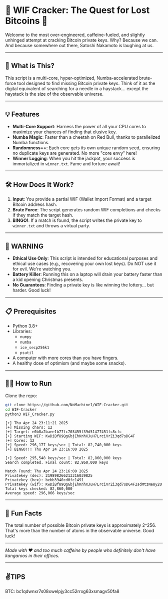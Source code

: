 # 🚀 WIF Cracker: The Quest for Lost Bitcoins 🚀

Welcome to the most over-engineered, caffeine-fueled, and slightly unhinged attempt at cracking Bitcoin private keys. Why? Because we can. And because somewhere out there, Satoshi Nakamoto is laughing at us.

---

## 🤔 What is This?

This script is a multi-core, hyper-optimized, Numba-accelerated brute-force tool designed to find missing Bitcoin private keys. Think of it as the digital equivalent of searching for a needle in a haystack... except the haystack is the size of the observable universe.

---

## 💡 Features

- **Multi-Core Support**: Harness the power of all your CPU cores to maximize your chances of finding that elusive key.
- **Numba Magic**: Faster than a cheetah on Red Bull, thanks to parallelized Numba functions.
- **Randomness++**: Each core gets its own unique random seed, ensuring no duplicate keys are generated. No more "core envy" here!
- **Winner Logging**: When you hit the jackpot, your success is immortalized in `winner.txt`. Fame and fortune await!

---

## 🛠️ How Does It Work?

1. **Input**: You provide a partial WIF (Wallet Import Format) and a target Bitcoin address hash.
2. **Brute Force**: The script generates random WIF completions and checks if they match the target hash.
3. **BINGO!**: If a match is found, the script writes the private key to `winner.txt` and throws a virtual party.

---

## 🚨 WARNING

- **Ethical Use Only**: This script is intended for educational purposes and ethical use cases (e.g., recovering your own lost keys). Do NOT use it for evil. We're watching you.
- **Battery Killer**: Running this on a laptop will drain your battery faster than a kid opening Christmas presents.
- **No Guarantees**: Finding a private key is like winning the lottery... but harder. Good luck!

---

## 📋 Prerequisites

- Python 3.8+
- Libraries:
  - `numpy`
  - `numba`
  - `ice_secp256k1`
  - `psutil`
- A computer with more cores than you have fingers.
- A healthy dose of optimism (and maybe some snacks).

---

## 🏃‍♂️ How to Run

Clone the repo:
   ```bash
   git clone https://github.com/NoMachine1/WIF-Cracker.git
   cd WIF-Cracker
   python3 WIF_Cracker.py

   ```
```
[+] Thu Apr 24 23:11:21 2025
[+] Missing chars: 12
[+] Target: e0b8a2baee1b77fc703455f39d51477451fc8cfc
[+] Starting WIF: KwDiBf89QgGbjEhKnhXJuH7LrciVrZi3qd7sDG4F
[+] Cores: 12
[+] Speed: 296,177 keys/sec | Total: 82,740,000 keys
[+] BINGO!!! Thu Apr 24 23:16:00 2025

[+] Speed: 295,548 keys/sec | Total: 82,860,000 keys
Search completed. Final count: 82,860,000 keys

Match Found: Thu Apr 24 23:16:00 2025
Privatekey (dec): 219898266213316039825
Privatekey (hex): bebb3940cd0fc1491
Privatekey (wif): KwDiBf89QgGbjEhKnhXJuH7LrciVrZi3qd7sDG4F2sdMtzNe8y2U
Total keys checked: 82,860,000
Average speed: 296,066 keys/sec

```

--- 

## 🎉 Fun Facts
The total number of possible Bitcoin private keys is approximately 2^256. That's more than the number of atoms in the observable universe. Good luck!

---  

*Made with ❤️ and too much caffeine by people who definitely don't have kangaroos in their offices.*  

---


## ✌️**TIPS**
BTC: bc1qdwnxr7s08xwelpjy3cc52rrxg63xsmagv50fa8